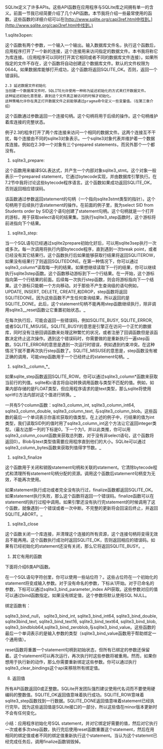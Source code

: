 SQLite定义了许多APIs。这些API函数在应用程序与SQLite库之间拥有单一的含义。前面一节我已经简要介绍了几个API函数。本节我将介绍一些最常使用的函数。这些函数的详细介绍可以在[http://www.sqlite.org/capi3ref.html中找到。](http://www.sqlite.org/capi3ref.html中找到。)

1.sqlite3open:

这个函数有两个参数，一个输入一个输出。输入数据库文件名，执行这个函数后，应用程序打开了一个新的连接，这个连接用来访问指定的数据文件。本书我将称它为库连接。（应用程序可以同时打开其它相同或者不同的数据库文件连接）。如果所指定的文件不存在，这个函数将自动创建这个数据库文件。默认的文件权限为0644。如果数据库能够打开成功，这个函数将返回SQLITE\_OK。否则，返回一个错误码。

```
2.3 延迟数据文件初始化
当创建一个数据库文件时，SQLITE允许使用一种称为延迟初始化的方式来打开数据文件。
这种延迟初始化意思是，直到这个文件真正被访问的时候才初始化。
这种策略允许你在真正打开数据文件之前能够通过pragma命令定义一些变量值。（在第三章介绍）
```

这个函数通过参数返回一个连接句柄。这个句柄将用于后续的操作。这个句柄维护着库连接的完整状态。

例子2.3的程序打开了两个库连接来访问一个相同的数据文件。这两个连接互不干扰，每个连接由不同的sqlite3对象表示。一个sqlite3对象代表并维护着一个数据库连接。例如在2.3中一个对象有三个prepared statements，而另外那个一个都没有。

1. sqlite3\_prepare:

这个函数用来编译SQL表达式，并产生一个内部对象sqlite3\_stmt。这个对象一般表示一个prepared statement，它通过bytecode实现，并由数据库引擎执行。在7.2节中我将讨论这些bytecode程序语言。这个函数如果成功返回SQLITE\_OK，否则返回相应错误码。

该函数通过参数返回statement的句柄（一个指向sqlite3stmt类型的指针）。这个句柄用于后续执行该statement的操作。在前面的例子里，我为select SID from Students order by SID这个语句创建了statement句柄。这个句柄就是一个打开的游标，用于获取select语句的结果集。当执行sqlite3\_step函数时，这个游标将前进指向下个结果。

1. sqlite3\_step:

当一个SQL语句已经通过sqlite2prepare初始化好后，可以用sqlite3sep执行一次或多次。每一次调用将执行内部bytecode程序，直到遇到一次break point，或者已经没有其它结果行。这个函数执行后如果能够获取行结果将返回SQLITEROW，如果没有结果行了则返回SQLITEDONE。在第一种情况下，你可以通过sqlite3_column\*读取每一列的结果。如果想继续读取下一行的结果，你可以继续执行sqlite3step函数。这个函数移动游标到下一个行结果。在一开始，这个游标指向第一个行结果的前面。后续每一次执行step函数，则会将游标指向下一个结果。这个游标只能朝一个方向移动。对于那些不产生查询级的语句例如，UPDATE, INSERT, DELETE, CREATE,和DROP，step函数将返回SQLITEDONE。因为这些函数不产生任何查询结果，所以返回的是SQLITE\_DONE。此后，这个statement句柄不能再用step函数继续执行，除非调用sqlite3_\_reset函数让它重置初始状态。\_

在每次执行后，可能会返回一些错误码，例如SQLITE_BUSY, SQLITE\_ERROR, 或者SQLITE\_MISUSE。SQLITE\_BUSY的意思是引擎正在访问一个正忙的数据库，同时没有注册回调函数来处理这种繁忙的状况，或者注册了回调函数但是该函数决定终止这次操作。遇到这个错误码时，你需要做的是重新执行一遍step函数。SQLITE\_ERROR的意思是遇到一次运行时错误，例如遇到约束冲突。在这种情况下就不要再次执行step函数了。SQLITE\_MISUSE的意思是，step函数没有被正确的调用，可能step函数用于一个已经终止的statement句柄。_

1. sqlite3\__column\_\*\_

如果sqlite_step函数返回SQLITE\_ROW。你可以通过sqlite3\_column\*函数来获取当前行的列值。sqlite和c语言将自动转换调用函数与类型不匹配的值。例如，如果内部存储的是FLOAT类型，但应用程序请求的是text类型，那么sqlite将使用spritf\(\)方法内部对这个值进行转换。_

一共有5个column函数：sqlite3_column\_int, sqlite3\_column\_int64, sqlite3\_column\_double, sqlite3\_column\_text, 与sqlite3\_column\_blob。这些函数的最后一个单词表示你喜欢获取的值类型。在上述的例子中，行结果的值为int类型，我们读取SID列的值时用了sqlite3\_column\_int这个方法让它返回integer类型。（最左边那一列的下标是0，下一个为1，并以此类推，你可以用sqlite3\_column\_count函数来获取总列数，对于没有非select语句，这个函数将返回0）。Blob与text类型值需要应用程序直到他们的大小。SQLite可以通过sqlite3\_column\_bytes函数来获取列值得字节数。_

1. sqlite3\_finalize

这个函数用于关闭和销毁statement句柄和关联的statement。它清除bytecode程式和清理所有statement句柄分配的资源。调用这个函数后statement句柄变为无效，不能再次使用。

如果statement执行成功或者完全没有执行过，finalize函数都返回SQLITE_OK。如果statement执行失败，那么这个函数将返回一个错误码。finalize函数可以在statement的执行过程中调用。如果引擎还没有执行完statement的时候调用了这个函数，就像遇到一个错误或者一次中断。不完整的更新将会回滚后终止，并返回SQLITE\_ABORT。_

1. sqlite3\_close

这个函数关闭一个库连接，并清理这个连接的所有资源，这个连接句柄将变得无效且不能再用。这个函数执行成功时返回SQLITE_OK，否则返回相应的错误码。如果有已经初始化的statement还没有关闭，那么它将返回SQLITE\_BUSY。_

1. 其它有用的函数

下面将介绍6类API函数。

在一个SQL语句字符创里，你可以使用一些站位符？。这些占位符在一个初始化的statement将变成输入参数。对于没有命名的参数，下标从1开始。对于已命名的参数，下标可以通过sqlite3\_bind\_parameter\_index API获取。这些参数对应的值可以通过bind函数指定。如果没有绑定值，这个参数将默认使用SQL NULL。

绑定函数有：

sqlite3\_bind\_null， sqlite3\_bind\_int, sqlite3\_bind\_int64, sqlite3\_bind\_double, sqlite3bind\_text, sqlite3\_bind\_text16, sqlite3\_bind\_text64, sqlite3\_bind\_blob, sqlite3\_bindblob64,sqlite3\_bind\_zeroblob,与sqlite3\_bind\_value。这些函数的最后一个单词表示的是输入参数的类型（sqlite3\_bind\_value函数用于帮助绑定一个通用值）。

reset函数将重置一个statement句柄到初始状态，但所有已绑定的参数还保留着。这个statement可以再次运行，再次执行时这些参数将被重用。然而，如果你想用于执行新的动作，那么你需要重新绑定这些参数。你可以通过执行sqlite3\_clear\_bindings这个api来移除所有绑定值。

8. 返回值

所有API函数返回0或正整数。SQLite开发团队强烈建议使用代名词而不要使用硬编码的整数值。SQLITE_OK返回值意味着执行成功。SQLITE_ROW意味着sqlite3_step函数找到一行数据。SQLITE_DONE返回值意味着statement已经执行完毕。因为这些返回值是SQLite接口的一部分，所以这些值在minor版本更新时不会有任何变化。

小结：应用程序初始化号SQL statement，并对它绑定好需要的值，然后对它执行一次或者多次step函数，执行完后使用reset函数重置这个statement，然后在用相同的绑定值或者不同的绑定值重新执行这个statement。当认为这个statemnt已经完成任务后，调用finalize函数销毁掉。

